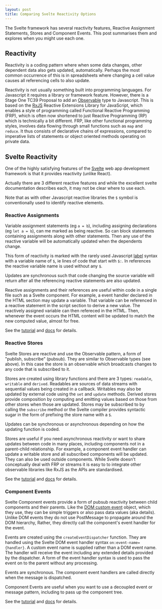 ```yaml
---
layout: post
title: Comparing Svelte Reactivity Options
---
```


<div class="message"> The Svelte framework has several reactivity features, Reactive Assignment Statements, Stores and Component Events. This post summarises them and explores when you might use each one.
</div>

## Reactivity

Reactivity is a coding pattern where when some data changes, other dependent data also gets updated, automatically. Perhaps the most common occurrence of this is in spreadsheets where changing a cell value causes all referencing cells to also update.

Reactivity is not usually something built into programming languages. For Javascript it requires a library or framework feature. However, there is a Stage One TC39 Proposal to add an [Observable](https://github.com/tc39/proposal-observable) type to Javascript. This is based on the [RxJS](https://rxjs.dev/) Reactive Extensions Library for JavaScript, which enables a style of programming called Functional Reactive Programming (FRP), which is often now shortened to just Reactive Programming (RP) which is technically a bit different. FRP, like other functional programming styles, involves data flowing through small functions such as `map` and `reduce`. It thus consists of declarative chains of expressions, compared to imperative lists of statements or object oriented methods operating on private data.

## Svelte Reactivity

One of the highly satisfying features of the [Svelte](https://svelte.dev/) web app development framework is that it provides reactivity (unlike React).

Actually there are 3 different reactive features and while the excellent svelte documentation describes each, it may not be clear where to use each.

Note that as with other Javascript reactive libraries the `$` symbol is conventionally used to identify reactive elements.

### Reactive Assignments

Variable assignment statements (eg `a = b`), including assigning declarations (eg `let a = b`), can me marked as being reactive. So can block statements containing assignments along with other statements. Then any use of the reactive variable will be automatically updated when the dependents change.

This form of reactivity is marked with the rarely used Javascript [label](https://developer.mozilla.org/en-US/docs/Web/JavaScript/Reference/Statements/label) syntax with a variable name of `$`, ie lines of code that start with `$:`. In references the reactive variable name is used without any `$`.

Updates are synchronous such that code changing the source variable will return after all the referencing reactive statements are also updated.

Reactive assignments and their references are useful within code in a single file such as a Svelte component. For example, a event handler declared in the HTML section may update a variable.  That variable can be referenced in a reactive statement in the script section to derive a new value. The reactively assigned variable can then refereced in the HTML. Then, whenever the event occurs the HTML content will be updated to match the new computed value, almost for free.

See the [tutorial](https://svelte.dev/tutorial/reactive-assignments) and [docs](https://svelte.dev/docs#component-format-script-2-assignments-are-reactive) for details.

### Reactive Stores

Svelte Stores are reactive and use the Observable pattern, a form of "publish, subscribe" (pubsub). They are similar to Observable types (see above). In this case the store is an observable which broadcasts changes to any code that is subscribed to it.

Stores are created using library functions and there are 3 types: `readable`, `writable` and `derived`. Readables are sources of data streams with sequential values being created in a callback. Writables may also be updated by external code using the `set` and `update` methods. Derived stores provide composition by computing and emitting values based on those from other stores when those are updated. Stores may be subscribed to by calling the `subscribe` method or the Svelte compiler provides syntactic sugar in the form of prefixing the store name with a `$`.

Updates can be synchronous or asynchronous depending on how the updating function is coded.

Stores are useful if you need asynchronous reactivity or want to share updates between code in many places, including components not in a parent-child relationship. For example, a component event handler can update a writable store and all subscribed components will be updated. They can also be used outside components. While Svelte doesn't conceptually deal with FRP or streams it is easy to to integrate other observable libraries like RxJS as the APIs are standardised.

See the [tutorial](https://svelte.dev/tutorial/writable-stores) and [docs](https://svelte.dev/docs#run-time-svelte-store) for details.

### Component Events

Svelte Component events provide a form of pubsub reactivity between child components and their parents. Like the [DOM custom event](https://developer.mozilla.org/en-US/docs/Web/API/CustomEvent) object, which they use, they can be simple triggers or also pass data values (aka details). Unlike DOM events they do not use PostMessage to propagate around the DOM hierarchy, Rather, they directly call the component's event handler for the event.

Events are created using the `createEventDispatcher` function. They are handled using the Svelte DOM event handler syntax `on:event-name={handler}`. A custom event name is supplied rather than a DOM event name. The handler will receive the event including any extended details provided by the dispatcher. A form of the event handler syntax is used to pass the event on to the parent without any processing.

Events are synchronous. The component event handlers are called directly when the message is dispatched.

Component Events are useful when you want to use a decoupled event or message pattern, including to pass up the component tree.

See the [tutorial](https://svelte.dev/tutorial/component-events) and [docs](https://svelte.dev/docs#run-time-svelte-createeventdispatcher) for details.

